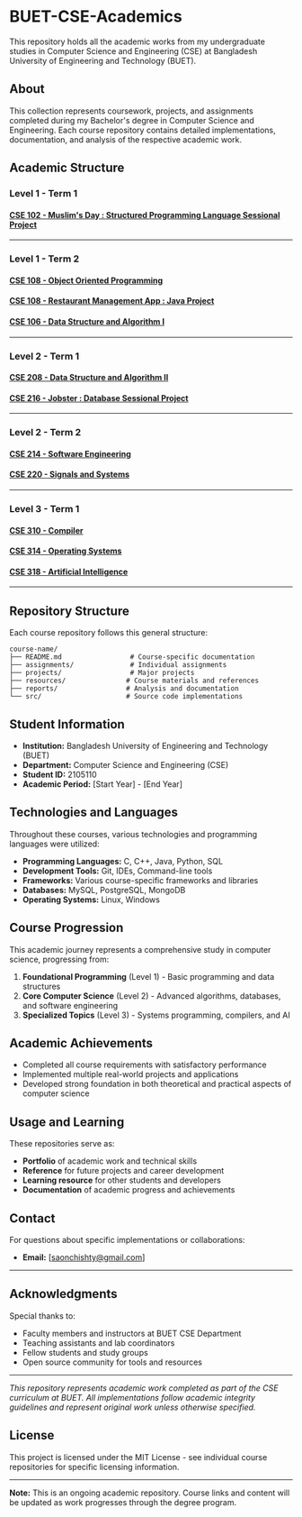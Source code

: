 # BUET-CSE-Academics

This repository holds all the academic works from my undergraduate studies in Computer Science and Engineering (CSE) at Bangladesh University of Engineering and Technology (BUET).

## About

This collection represents coursework, projects, and assignments completed during my Bachelor's degree in Computer Science and Engineering. Each course repository contains detailed implementations, documentation, and analysis of the respective academic work.

## Academic Structure

### Level 1 - Term 1

#### [CSE 102 - Muslim's Day : Structured Programming Language Sessional Project](https://github.com/Saon110/Muslim-s-Day)

---

### Level 1 - Term 2

#### [CSE 108 - Object Oriented Programming](https://github.com/Saon110/OOP_offlines)
#### [CSE 108 - Restaurant Management App : Java Project](https://github.com/Saon110/Restaurant_Management_App)

#### [CSE 106 - Data Structure and Algorithm I](https://github.com/Saon110/DSA_assignments_1-2)

---

### Level 2 - Term 1

#### [CSE 208 - Data Structure and Algorithm II](https://github.com/Saon110/DSA_II_2-1)

#### [CSE 216 - Jobster : Database Sessional Project](https://github.com/Saon110/Jobster)

---

### Level 2 - Term 2

#### [CSE 214 - Software Engineering](https://github.com/Saon110/SWE_2-2)

#### [CSE 220 - Signals and Systems](https://github.com/Saon110/CSE_220_signal)

---

### Level 3 - Term 1

#### [CSE 310 - Compiler](https://github.com/Saon110/Compiler_CSE_310)

#### [CSE 314 - Operating Systems](https://github.com/Saon110/Operating_System)

#### [CSE 318 - Artificial Intelligence](https://github.com/Saon110/Artificial-Intelligence)

---

## Repository Structure

Each course repository follows this general structure:

```
course-name/
├── README.md                 # Course-specific documentation
├── assignments/              # Individual assignments
├── projects/                 # Major projects
├── resources/               # Course materials and references
├── reports/                 # Analysis and documentation
└── src/                     # Source code implementations
```

## Student Information

- **Institution:** Bangladesh University of Engineering and Technology (BUET)
- **Department:** Computer Science and Engineering (CSE)
- **Student ID:** 2105110
- **Academic Period:** [Start Year] - [End Year]

## Technologies and Languages

Throughout these courses, various technologies and programming languages were utilized:

- **Programming Languages:** C, C++, Java, Python, SQL
- **Development Tools:** Git, IDEs, Command-line tools
- **Frameworks:** Various course-specific frameworks and libraries
- **Databases:** MySQL, PostgreSQL, MongoDB
- **Operating Systems:** Linux, Windows

## Course Progression

This academic journey represents a comprehensive study in computer science, progressing from:

1. **Foundational Programming** (Level 1) - Basic programming and data structures
2. **Core Computer Science** (Level 2) - Advanced algorithms, databases, and software engineering
3. **Specialized Topics** (Level 3) - Systems programming, compilers, and AI

## Academic Achievements

- Completed all course requirements with satisfactory performance
- Implemented multiple real-world projects and applications
- Developed strong foundation in both theoretical and practical aspects of computer science

## Usage and Learning

These repositories serve as:

- **Portfolio** of academic work and technical skills
- **Reference** for future projects and career development
- **Learning resource** for other students and developers
- **Documentation** of academic progress and achievements

## Contact

For questions about specific implementations or collaborations:

- **Email:** [saonchishty@gmail.com]

---

## Acknowledgments

Special thanks to:

- Faculty members and instructors at BUET CSE Department
- Teaching assistants and lab coordinators
- Fellow students and study groups
- Open source community for tools and resources

---

*This repository represents academic work completed as part of the CSE curriculum at BUET. All implementations follow academic integrity guidelines and represent original work unless otherwise specified.*

## License

This project is licensed under the MIT License - see individual course repositories for specific licensing information.

---

**Note:** This is an ongoing academic repository. Course links and content will be updated as work progresses through the degree program.
